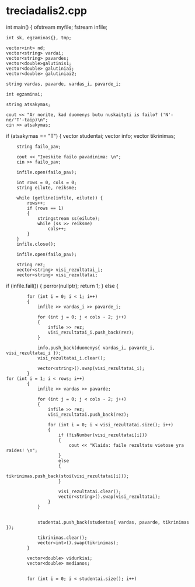# treciadalis2.cpp

int main()
{
    ofstream myfile;
    fstream infile;

    int sk, egzaminas{}, tmp;

    vector<int> nd;
    vector<string> vardai;
    vector<string> pavardes;
    vector<double>galutinis1;
    vector<double> galutiniai;
    vector<double> galutiniai2;

    string vardas, pavarde, vardas_i, pavarde_i;

    int egzaminai;

    string atsakymas;

    cout << "Ar norite, kad duomenys butu nuskaityti is failo? ('N'-ne/'T'-taip)\n";
    cin >> atsakymas;

if (atsakymas == "T")
    {
        vector<studentas> studentai;
        vector<duomenys> info;
        vector<int> tikrinimas;

        string failo_pav;

        cout << "Iveskite failo pavadinima: \n";
        cin >> failo_pav;

        infile.open(failo_pav);

        int rows = 0, cols = 0;
        string eilute, reiksme;

        while (getline(infile, eilute)) {
            rows++;
            if (rows == 1)
            {
                stringstream ss(eilute);
                while (ss >> reiksme)
                    cols++;
            }
        }
        infile.close();

        infile.open(failo_pav);

        string rez;
        vector<string> visi_rezultatai_i;
        vector<string> visi_rezultatai;



if (infile.fail())
        {
            perror(nullptr);
            return 1;
        }
        else
        {

            for (int i = 0; i < 1; i++)
            {
                infile >> vardas_i >> pavarde_i;

                for (int j = 0; j < cols - 2; j++)
                {
                    infile >> rez;
                    visi_rezultatai_i.push_back(rez);
                }

                info.push_back(duomenys{ vardas_i, pavarde_i, visi_rezultatai_i });
                visi_rezultatai_i.clear();

                vector<string>().swap(visi_rezultatai_i);
            }
    for (int i = 1; i < rows; i++)
            {
                infile >> vardas >> pavarde;

                for (int j = 0; j < cols - 2; j++)
                {
                    infile >> rez;
                    visi_rezultatai.push_back(rez);

                    for (int i = 0; i < visi_rezultatai.size(); i++)
                    {
                        if (!isNumber(visi_rezultatai[i]))
                        {
                            cout << "Klaida: faile rezultatu vietose yra raides! \n";
                        }
                        else
                        {
                            tikrinimas.push_back(stoi(visi_rezultatai[i]));
                        }

                        visi_rezultatai.clear();
                        vector<string>().swap(visi_rezultatai);
                    }
                }


                studentai.push_back(studentas{ vardas, pavarde, tikrinimas });

                tikrinimas.clear();
                vector<int>().swap(tikrinimas);
            }

            vector<double> vidurkiai;
            vector<double> medianos;


            for (int i = 0; i < studentai.size(); i++)
            
            






